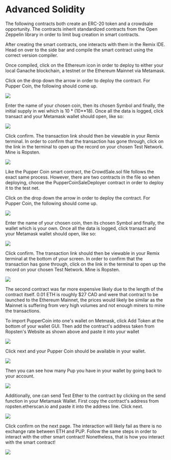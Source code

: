 # Advanced Solidity

The following contracts both create an ERC-20 token and a crowdsale opportunity. The contracts inherit standardized contracts from the Open Zeppelin library in order to limit bug creation in smart contracts. 

After creating the smart contracts, one interacts with them in the Remix IDE. Head on over to the side bar and compile the smart contract using the correct version compiler. 

Once compiled, click on the Ethereum icon in order to deploy to either your local Ganache blockchain, a testnet or the Ethereum Mainnet via Metamask. 

Click on the drop down the arrow in order to deploy the contract. For Pupper Coin, the following should come up. 

![](./resources/PupSale1.png)

Enter the name of your chosen coin, then its chosen Symbol and finally, the initial supply in wei which is 10 * (10**18). Once all the data is logged, click transact and your Metamask wallet should open, like so:

![](./resources/Test1.png)

Click confirm. The transaction link should then be viewable in your Remix terminal. In order to confirm that the transaction has gone through, click on the link in the terminal to open up the record on your chosen Test Network. Mine is Ropsten.

![](./resources/Ropsten_Pup_Success.png)

Like the Pupper Coin smart contract, the CrowdSale.sol file follows the exact same process. However, there are two contracts in the file so when deploying, choose the PupperCoinSaleDeployer contract in order to deploy it to the test net. 

Click on the drop down the arrow in order to deploy the contract. For Pupper Coin, the following should come up. 

![](./resources/PupSale2.png)

Enter the name of your chosen coin, then its chosen Symbol and finally, the wallet which is your own. Once all the data is logged, click transact and your Metamask wallet should open, like so:

![](./resources/Crowdsale_Deployment.png)

Click confirm. The transaction link should then be viewable in your Remix terminal at the bottom of your screen. In order to confirm that the transaction has gone through, click on the link in the terminal to open up the record on your chosen Test Network. Mine is Ropsten.

![](./resources/Ropsten_Crowdsale_success.png)

The second contract was far more expensive likely due to the length of the contract itself. 0.01 ETH is roughly $27 CAD and were that contract to be launched to the Ethereum Mainnet, the prices would likely be similar as the Mainnet is suffering from very high volumes and not enough miners to mine the transactions.  

To import PupperCoin into one's wallet on Metmask, click Add Token at the bottom of your wallet GUI. Then add the contract's address taken from Ropsten's Website as shown above and paste it into your wallet 

![](./resources/AddPup1.png)

Click next and your Pupper Coin should be available in your wallet.

![](./resources/AddPup3.png)

Then you can see how many Pup you have in your wallet by going back to your account.

![](./resources/AddPup2.png)

Additionally, one can send Test Ether to the contract by clicking on the send function in your Metamask Wallet. First copy the contract's address from ropsten.etherscan.io and paste it into the address line. Click next.

![](./resources/SendEth.png)

Click confirm on the next page. The interaction will likely fail as there is no exchange rate between ETH and PUP. Follow the same steps in order to interact with the other smart contract! Nonetheless, that is how you interact with the smart contract! 

![](./resources/SendEth2.png)
